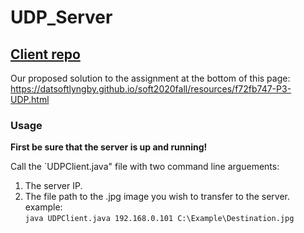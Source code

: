 # UDP_Server
## [Client repo](https://github.com/SOFTBoiS/UDP_Client)  
Our proposed solution to the assignment at the bottom of this page:  
https://datsoftlyngby.github.io/soft2020fall/resources/f72fb747-P3-UDP.html
### Usage  
**First be sure that the server is up and running!**  

Call the `UDPClient.java" file with two command line arguements:  
1. The server IP.  
2. The file path to the .jpg image you wish to transfer to the server.
example:  
`java UDPClient.java 192.168.0.101 C:\Example\Destination.jpg`
